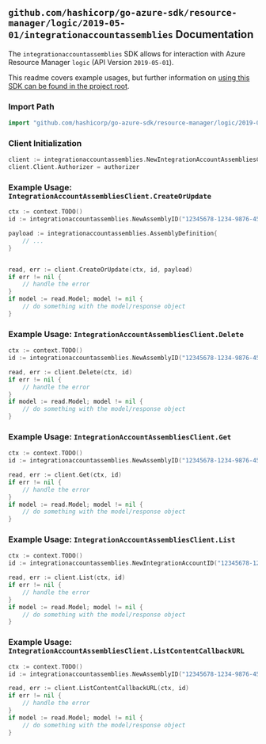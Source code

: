 
## `github.com/hashicorp/go-azure-sdk/resource-manager/logic/2019-05-01/integrationaccountassemblies` Documentation

The `integrationaccountassemblies` SDK allows for interaction with Azure Resource Manager `logic` (API Version `2019-05-01`).

This readme covers example usages, but further information on [using this SDK can be found in the project root](https://github.com/hashicorp/go-azure-sdk/tree/main/docs).

### Import Path

```go
import "github.com/hashicorp/go-azure-sdk/resource-manager/logic/2019-05-01/integrationaccountassemblies"
```


### Client Initialization

```go
client := integrationaccountassemblies.NewIntegrationAccountAssembliesClientWithBaseURI("https://management.azure.com")
client.Client.Authorizer = authorizer
```


### Example Usage: `IntegrationAccountAssembliesClient.CreateOrUpdate`

```go
ctx := context.TODO()
id := integrationaccountassemblies.NewAssemblyID("12345678-1234-9876-4563-123456789012", "example-resource-group", "integrationAccountName", "assemblyName")

payload := integrationaccountassemblies.AssemblyDefinition{
	// ...
}


read, err := client.CreateOrUpdate(ctx, id, payload)
if err != nil {
	// handle the error
}
if model := read.Model; model != nil {
	// do something with the model/response object
}
```


### Example Usage: `IntegrationAccountAssembliesClient.Delete`

```go
ctx := context.TODO()
id := integrationaccountassemblies.NewAssemblyID("12345678-1234-9876-4563-123456789012", "example-resource-group", "integrationAccountName", "assemblyName")

read, err := client.Delete(ctx, id)
if err != nil {
	// handle the error
}
if model := read.Model; model != nil {
	// do something with the model/response object
}
```


### Example Usage: `IntegrationAccountAssembliesClient.Get`

```go
ctx := context.TODO()
id := integrationaccountassemblies.NewAssemblyID("12345678-1234-9876-4563-123456789012", "example-resource-group", "integrationAccountName", "assemblyName")

read, err := client.Get(ctx, id)
if err != nil {
	// handle the error
}
if model := read.Model; model != nil {
	// do something with the model/response object
}
```


### Example Usage: `IntegrationAccountAssembliesClient.List`

```go
ctx := context.TODO()
id := integrationaccountassemblies.NewIntegrationAccountID("12345678-1234-9876-4563-123456789012", "example-resource-group", "integrationAccountName")

read, err := client.List(ctx, id)
if err != nil {
	// handle the error
}
if model := read.Model; model != nil {
	// do something with the model/response object
}
```


### Example Usage: `IntegrationAccountAssembliesClient.ListContentCallbackURL`

```go
ctx := context.TODO()
id := integrationaccountassemblies.NewAssemblyID("12345678-1234-9876-4563-123456789012", "example-resource-group", "integrationAccountName", "assemblyName")

read, err := client.ListContentCallbackURL(ctx, id)
if err != nil {
	// handle the error
}
if model := read.Model; model != nil {
	// do something with the model/response object
}
```
